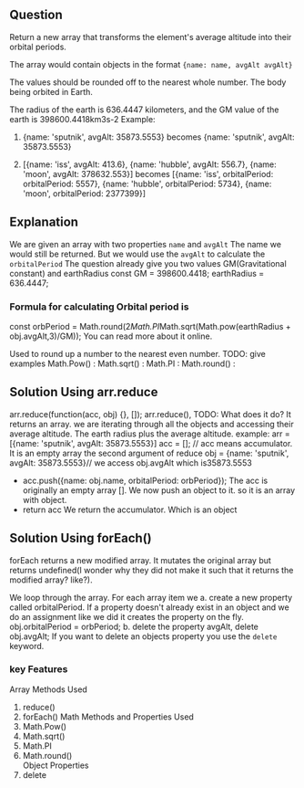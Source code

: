 ## Question
Return a new array that transforms the element's average altitude into their orbital periods.

The array would contain objects in the format `{name: name, avgAlt avgAlt}`

The values should be rounded off to the nearest whole number. The body being orbited in Earth.

The radius of the earth is 636.4447 kilometers, and the GM value of the earth is 398600.4418km3s-2
Example:
1. {name: 'sputnik', avgAlt: 35873.5553} becomes {name: 'sputnik', avgAlt: 35873.5553} 

2. [{name: 'iss', avgAlt: 413.6}, {name: 'hubble', avgAlt: 556.7}, {name: 'moon', avgAlt: 378632.553}] becomes [{name: 'iss', orbitalPeriod: orbitalPeriod: 5557}, {name: 'hubble', orbitalPeriod: 5734}, {name: 'moon', orbitalPeriod: 2377399}] 

## Explanation
We are given an array with two properties `name` and `avgAlt`
The name we would still be returned. But we would use the `avgAlt`  to calculate the `orbitalPeriod`
The question already give you two values GM(Gravitational constant) and earthRadius
 const GM = 398600.4418;
 earthRadius = 636.4447;
### Formula for calculating Orbital period is
const orbPeriod = Math.round(2*Math.PI*Math.sqrt(Math.pow(earthRadius + obj.avgAlt,3)/GM));
You can read more about it online.

Used to round up a number to the nearest even number.
TODO: give examples
Math.Pow()    :
Math.sqrt()   :
Math.PI       :
Math.round()  :

## Solution Using arr.reduce
arr.reduce(function(acc, obj) {}, []);
arr.reduce(), TODO: What does it do?
It returns an array.
we are iterating through all the objects and accessing their average altitude. The earth radius plus the average altitude.
example: 
arr = [{name: 'sputnik', avgAlt: 35873.5553}]
acc = []; // acc means accumulator. It is an empty array the second argument of reduce
obj = {name: 'sputnik', avgAlt: 35873.5553}// we access obj.avgAlt which is35873.5553
* acc.push({name: obj.name, orbitalPeriod: orbPeriod});
The acc is originally an empty array  []. We now push an object to it. so it is an array with object.
* return acc
We return the accumulator. Which is an object



## Solution Using forEach()
forEach returns a new modified array. It mutates the original array but returns undefined(I wonder why they did not make it such that it returns the modified array? like?).

We loop through the array. For each array item we 
a.  create a new property called orbitalPeriod. If a property doesn't already exist in an object and we do an assignment like we did it creates the property on the fly. obj.orbitalPeriod = orbPeriod; 
b.  delete the property avgAlt, delete obj.avgAlt; If you want to delete an objects property you use the `delete` keyword. 

### key Features
Array Methods Used
 1. reduce()
 2. forEach()
Math Methods and Properties Used
 1. Math.Pow()    
 2. Math.sqrt()   
 3. Math.PI       
 4. Math.round()  
Object Properties
 1. delete


